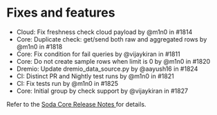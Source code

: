 # Fixes and features

* Cloud: Fix freshness check cloud payload by @m1n0 in #1814
* Core: Duplicate check: get/send both raw and aggregated rows by @m1n0 in #1818
* Core: Fix condition for fail queries by @vijaykiran in #1811
* Core: Do not create sample rows when limit is 0 by @m1n0 in #1820
* Dremio: Update dremio\_data\_source.py by @aayush16 in #1824
* CI: Distinct PR and Nightly test runs by @m1n0 in #1821
* CI: Fix tests run by @m1n0 in #1825
* Core: Initial group by check support by @vijaykiran in #1827

Refer to the [Soda Core Release Notes ](https://github.com/sodadata/soda-core/releases)for details.
